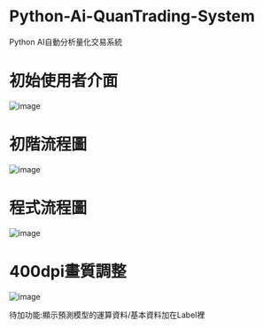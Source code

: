# Python-Ai-QuanTrading-System
Python AI自動分析量化交易系統
# 初始使用者介面
![image](https://github.com/user-attachments/assets/c3ebc041-64d8-4350-b87f-e28d68499c76)

# 初階流程圖
![image](https://github.com/user-attachments/assets/592c8166-d8f7-44f9-bd08-8276fcba9dcb)

# 程式流程圖
![image](https://github.com/user-attachments/assets/ce87839e-a2e5-44b0-b445-c00108a2d3d2)

# 400dpi畫質調整
![image](https://github.com/user-attachments/assets/d6a95830-9be8-4a60-8c96-60e6c09edebe)

待加功能:顯示預測模型的運算資料/基本資料加在Label裡
